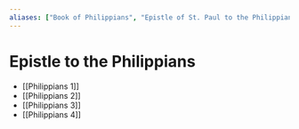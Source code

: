 ```yaml
---
aliases: ["Book of Philippians", "Epistle of St. Paul to the Philippians", "Epistle to the Philippians", "Epistola ad Philippenses", "Letter of Paul to the Philippians", "Philippians", "Πρὸς Φιλιππησίους"]
---
```



# Epistle to the Philippians
- [[Philippians 1]]
- [[Philippians 2]]
- [[Philippians 3]]
- [[Philippians 4]]

